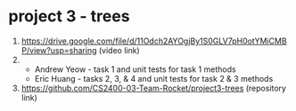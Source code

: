 # project 3 - trees
1. https://drive.google.com/file/d/11Odch2AYOgjBy1S0GLV7pH0otYMiCMBP/view?usp=sharing (video link)
2. * Andrew Yeow - task 1 and unit tests for task 1 methods
   * Eric Huang - tasks 2, 3, & 4 and unit tests for task 2 & 3 methods 
3. https://github.com/CS2400-03-Team-Rocket/project3-trees (repository link)